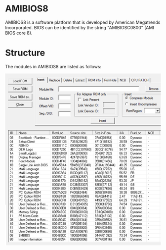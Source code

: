 # AMIBIOS8

AMIBIOS8 is a software platform that is developed by American Megatrends Incorporated. BIOS can be identified by the string "AMIBIOSC0800" (AMI BIOS core 8).

# Structure

The modules in AMIBIOS8 are listed as follows:

![My helpful screenshot](/img/ami8/ami8_modules.png)
